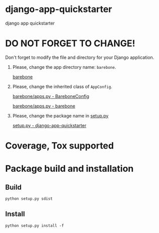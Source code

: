 # django-app-quickstarter
django app quickstarter

# DO NOT FORGET TO CHANGE!
Don't forget to modify the file and directory for your Django application.

1. Please, change the app directory name: `barebone`.

    [barebone](barebone)

2. Please, change the inherited class of `AppConfig`.

    [barebone/apps.py - BareboneConfig](barebone/apps.py#L5)
    
    [barebone/apps.py - barebone](barebone/apps.py#L6)

3. Please, change the package name in [setup.py](setup.py)

    [setup.py - django-app-quickstarter](setup.py#L9)

# Coverage, Tox supported

# Package build and installation
## Build
```
python setup.py sdist
```

## Install
```
python setup.py install -f
```